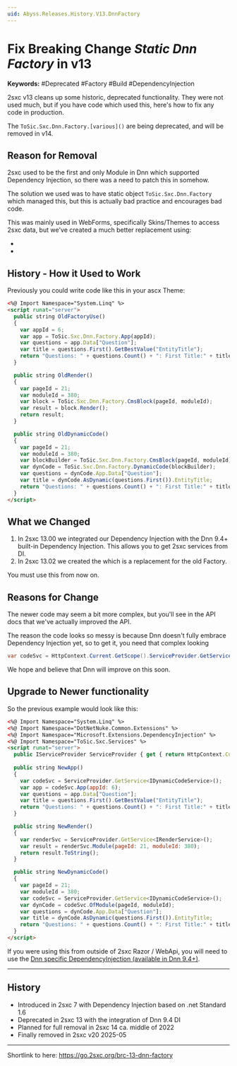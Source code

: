 ```yaml
---
uid: Abyss.Releases.History.V13.DnnFactory
---
```


# Fix Breaking Change _Static Dnn Factory_ in v13

**Keywords:** #Deprecated #Factory #Build #DependencyInjection

2sxc v13 cleans up some historic, deprecated functionality. They were not used much, but if you have code which used this, here's how to fix any code in production.

The `ToSic.Sxc.Dnn.Factory.[various]()` are being deprecated, and will be removed in v14.

## Reason for Removal

2sxc used to be the first and only Module in Dnn which supported Dependency Injection, so there was a need to patch this in somehow.

The solution we used was to have static object `ToSic.Sxc.Dnn.Factory` which managed this, but this is actually bad practice and encourages bad code.

This was mainly used in WebForms, specifically Skins/Themes to access 2sxc data,
but we've created a much better replacement using:

* [](xref:ToSic.Sxc.Services.IDynamicCodeService)
* [](xref:ToSic.Sxc.Services.IRenderService)


## History - How it Used to Work

Previously you could write code like this in your ascx Theme:

```html
<%@ Import Namespace="System.Linq" %>
<script runat="server">
  public string OldFactoryUse()
  {
    var appId = 6;
    var app = ToSic.Sxc.Dnn.Factory.App(appId);
    var questions = app.Data["Question"];
    var title = questions.First().GetBestValue("EntityTitle");
    return "Questions: " + questions.Count() + ": First Title:" + title;
  }

  public string OldRender()
  {
    var pageId = 21;
    var moduleId = 380;
    var block = ToSic.Sxc.Dnn.Factory.CmsBlock(pageId, moduleId);
    var result = block.Render();
    return result;
  }

  public string OldDynamicCode()
  {
    var pageId = 21;
    var moduleId = 380;
    var blockBuilder = ToSic.Sxc.Dnn.Factory.CmsBlock(pageId, moduleId);
    var dynCode = ToSic.Sxc.Dnn.Factory.DynamicCode(blockBuilder);
    var questions = dynCode.App.Data["Question"];
    var title = dynCode.AsDynamic(questions.First()).EntityTitle;
    return "Questions: " + questions.Count() + ": First Title:" + title;
  }
</script>
```

## What we Changed

1. In 2sxc 13.00 we integrated our Dependency Injection with the Dnn 9.4+ built-in Dependency Injection.
This allows you to get 2sxc services from DI.
1. In 2sxc 13.02 we created the [](xref:ToSic.Sxc.Services.IDynamicCodeService) which is a replacement for the old Factory.

You must use this from now on.

## Reasons for Change

The newer code may seem a bit more complex, but you'll see in the API docs that we've actually improved the API.

The reason the code looks so messy is because Dnn doesn't fully embrace Dependency Injection yet, so to get it, you need that complex looking

```c#
var codeSvc = HttpContext.Current.GetScope().ServiceProvider.GetService<IDynamicCodeService>();
```

We hope and believe that Dnn will improve on this soon.


## Upgrade to Newer functionality

So the previous example would look like this:

```html
<%@ Import Namespace="System.Linq" %>
<%@ Import Namespace="DotNetNuke.Common.Extensions" %>
<%@ Import Namespace="Microsoft.Extensions.DependencyInjection" %>
<%@ Import Namespace="ToSic.Sxc.Services" %>
<script runat="server">
  public IServiceProvider ServiceProvider { get { return HttpContext.Current.GetScope().ServiceProvider; }}
  
  public string NewApp()
  {
    var codeSvc = ServiceProvider.GetService<IDynamicCodeService>();
    var app = codeSvc.App(appId: 6);
    var questions = app.Data["Question"];
    var title = questions.First().GetBestValue("EntityTitle");
    return "Questions: " + questions.Count() + ": First Title:" + title;
  }

  public string NewRender()
  {
    var renderSvc = ServiceProvider.GetService<IRenderService>();
    var result = renderSvc.Module(pageId: 21, moduleId: 380);
    return result.ToString();
  }

  public string NewDynamicCode()
  {
    var pageId = 21;
    var moduleId = 380;
    var codeSvc = ServiceProvider.GetService<IDynamicCodeService>();
    var dynCode = codeSvc.OfModule(pageId, moduleId);
    var questions = dynCode.App.Data["Question"];
    var title = dynCode.AsDynamic(questions.First()).EntityTitle;
    return "Questions: " + questions.Count() + ": First Title:" + title;
  }
</script>
```

If you were using this from outside of 2sxc Razor / WebApi, you will need to use the [Dnn specific DependencyInjection (available in Dnn 9.4+)](xref:NetCode.DependencyInjection.Dnn).

---

## History

* Introduced in 2sxc 7 with Dependency Injection based on .net Standard 1.6
* Deprecated in 2sxc 13 with the integration of Dnn 9.4 DI
* Planned for full removal in 2sxc 14 ca. middle of 2022
* Finally removed in 2sxc v20 2025-05

---

Shortlink to here: <https://go.2sxc.org/brc-13-dnn-factory>
